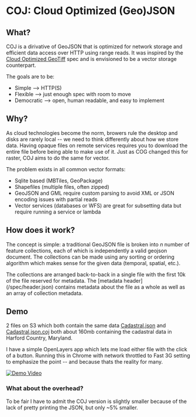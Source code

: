 # COJ: Cloud Optimized (Geo)JSON

## What?
COJ is a dirivative of GeoJSON that is optimized for network storage and efficient data access over HTTP using range reads. It was inspired by the [Cloud Optimized GeoTiff](https://www.cogeo.org/) spec and is envisioned to be a vector storage counterpart.

The goals are to be: 
- Simple -->  HTTP(S)
- Flexible --> just enough spec with room to move
- Democratic --> open, human readable, and easy to implement

## Why?

As cloud technologies become the norm, browers rule the desktop and disks are rarely local -- we need to think differently about how we store data. Having opaque files on remote services requires you to download the entire file before being able to make use of it. Just as COG changed this for raster, COJ aims to do the same for vector.

The problem exists in all common vector formats:
- Sqlite based (MBTiles, GeoPackage)
- Shapefiles (multiple files, often zipped)
- GeoJSON and GML require custom parsing to avoid XML or JSON encoding issues with partial reads
- Vector services (databases or WFS) are great for subsetting data but require running a service or lambda 

## How does it work?

The concept is simple: a traditional GeoJSON file is broken into *n* number of feature collections, each of which is independently a valid geojson document. The collections can be made using any sorting or ordering algorithm which makes sense for the given data (temporal, spatial, etc.).

The collections are arranged back-to-back in a single file with the first 10k of the file reserved for metadata.  The [metadata header] (/spec/header.json) contains metadata about the file as a whole as well as an array of collection metadata.  

## Demo 

2 files on S3 which both contain the same data [Cadastral.json](https://s3.amazonaws.com/tomsorflow/coj/Cadastral.json) and [Cadastral.json.coj](https://s3.amazonaws.com/tomsorflow/coj/Cadastral.json.coj) both about 160mb containing the cadastral data in Harford Country, Maryland.

I have a simple OpenLayers app which lets me load either file with the click of a button. Running this in Chrome with network throttled to Fast 3G setting to emphasize the point -- and because thats the reality for many.  

[![Demo Video](img/cog.png)](https://www.youtube.com/watch?v=YMM2sGZHgoA "Demo Video")





### What about the overhead?

 To be fair I have to admit the COJ version is slightly smaller because of the lack of pretty printing the JSON, but only ~5% smaller. 
